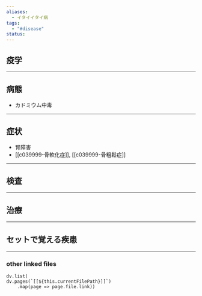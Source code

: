 ```yaml
---
aliases:
  - イタイイタイ病
tags:
  - "#disease"
status:
---
```

## 疫学
---
## 病態
- カドミウム中毒
---
## 症状
- 腎障害
- [[c039999-骨軟化症]], [[c039999-骨粗鬆症]]
---
## 検査
---
## 治療
---
## セットで覚える疾患

---
### other linked files
```dataviewjs
dv.list(
dv.pages(`[[${this.currentFilePath}]]`)
	.map(page => page.file.link))
```